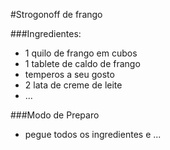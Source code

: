 #Strogonoff de frango

###Ingredientes:

 - 1 quilo de frango em cubos
 - 1 tablete de caldo de frango
 - temperos a seu gosto
 - 2 lata de creme de leite
 - ...

###Modo de Preparo

 - pegue todos os ingredientes e ...